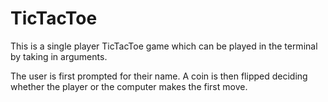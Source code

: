 # TicTacToe
This is a single player TicTacToe game which can be played in the terminal by taking in arguments.

The user is first prompted for their name.
A coin is then flipped deciding whether the player or the computer makes the first move.

